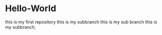 # Hello-World
this is my first repository
this is my subbranch
this is my sub branch
this is my subbranch;
